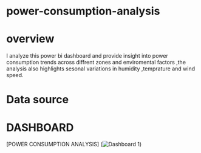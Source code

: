 # power-consumption-analysis
# overview 
I analyze this power bi dashboard and provide insight into power consumption trends across diffrent zones and enviromental factors ,the analysis also highlights sesonal variations in humidity ,temprature and wind speed.

# Data source 

# DASHBOARD 

[POWER CONSUMPTION ANALYSIS] (![Dashboard 1](https://github.com/user-attachments/assets/66303805-5b00-45dd-8c9b-f955dfd44bcc))

